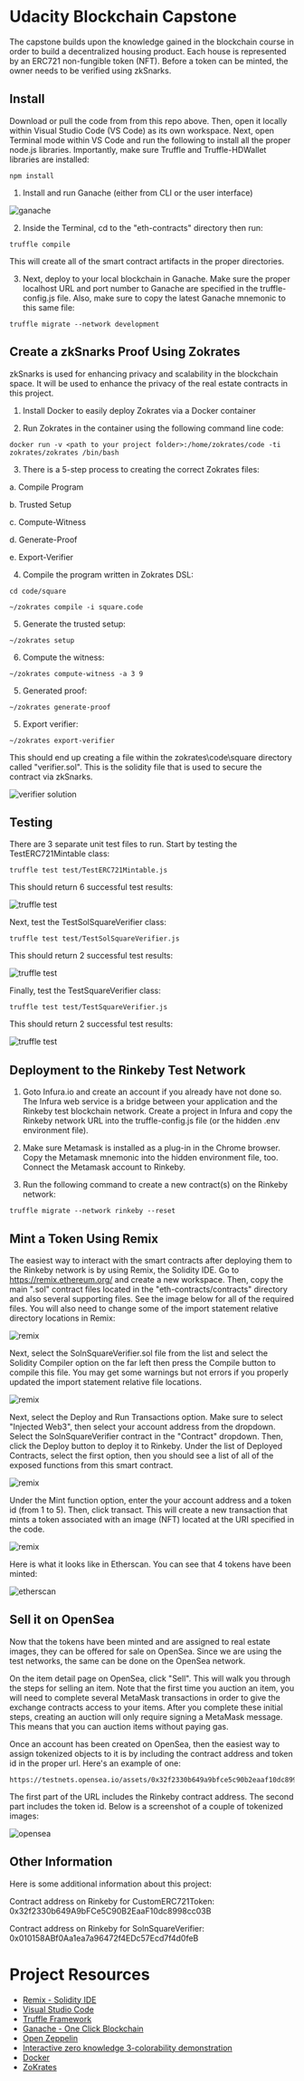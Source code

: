 # Udacity Blockchain Capstone

The capstone builds upon the knowledge gained in the blockchain course in order to build a decentralized housing product. Each house is 
represented by an ERC721 non-fungible token (NFT). Before a token can be minted, the owner needs to be verified using zkSnarks. 

## Install

Download or pull the code from from this repo above. Then, open it locally within Visual Studio Code (VS Code) as its own workspace. Next, open Terminal mode within VS Code and run the following to install all the proper node.js libraries. Importantly, make sure Truffle and Truffle-HDWallet libraries are installed:

```shell script
npm install
```

1. Install and run Ganache (either from CLI or the user interface)

![ganache](images/Ganache_1.PNG)

2. Inside the Terminal, cd to the "eth-contracts" directory then run:

```shell script
truffle compile
```

This will create all of the smart contract artifacts in the proper directories.

3. Next, deploy to your local blockchain in Ganache. Make sure the proper localhost URL and port number to Ganache are specified in the truffle-config.js file. Also, make sure to copy the latest Ganache mnemonic to this same file:

```shell script
truffle migrate --network development
```

## Create a zkSnarks Proof Using Zokrates 

zkSnarks is used for enhancing privacy and scalability in the blockchain space. It will be used to enhance the privacy of the real estate contracts in this project.

1. Install Docker to easily deploy Zokrates via a Docker container

2. Run Zokrates in the container using the following command line code:

```shell script
docker run -v <path to your project folder>:/home/zokrates/code -ti zokrates/zokrates /bin/bash
```

3. There is a 5-step process to creating the correct Zokrates files:

a. Compile Program

b. Trusted Setup

c. Compute-Witness

d. Generate-Proof

e. Export-Verifier

4. Compile the program written in Zokrates DSL:

```shell script
cd code/square

~/zokrates compile -i square.code
```

5. Generate the trusted setup:

```shell script
~/zokrates setup
```

6. Compute the witness:

```shell script
~/zokrates compute-witness -a 3 9
```

5. Generated proof:

```shell script
~/zokrates generate-proof
```

5. Export verifier:

```shell script
~/zokrates export-verifier
```

This should end up creating a file within the zokrates\code\square directory called "verifier.sol". This is the solidity file that is used to secure the contract via zkSnarks.

![verifier solution](images/VerifierSol.PNG)

## Testing

There are 3 separate unit test files to run. Start by testing the TestERC721Mintable class:

```shell script
truffle test test/TestERC721Mintable.js
```

This should return 6 successful test results:

![truffle test](images/UnitTestSet1.PNG)

Next, test the TestSolSquareVerifier class:

```shell script
truffle test test/TestSolSquareVerifier.js
```

This should return 2 successful test results:

![truffle test](images/UnitTestSet2.PNG)

Finally, test the TestSquareVerifier class:

```shell script
truffle test test/TestSquareVerifier.js
```

This should return 2 successful test results:

![truffle test](images/UnitTestSet3.PNG)


## Deployment to the Rinkeby Test Network

1. Goto Infura.io and create an account if you already have not done so. The Infura web service is a bridge between your application and the Rinkeby test blockchain network. Create a project in Infura and copy the Rinkeby network URL into the truffle-config.js file (or the hidden .env environment file). 

2. Make sure Metamask is installed as a plug-in in the Chrome browser. Copy the Metamask mnemonic into the hidden environment file, too. Connect the Metamask account to Rinkeby.

3. Run the following command to create a new contract(s) on the Rinkeby network:

```shell script
truffle migrate --network rinkeby --reset
```

## Mint a Token Using Remix

The easiest way to interact with the smart contracts after deploying them to the Rinkeby network is by using Remix, the Solidity IDE. Go to https://remix.ethereum.org/ and create a new workspace. Then, copy the main ".sol" contract files located in the "eth-contracts/contracts" directory and also several supporting files. See the image below for all of the required files. You will also need to change some of the import statement relative directory locations in Remix:

![remix](images/Remix_1.PNG)

Next, select the SolnSquareVerifier.sol file from the list and select the Solidity Compiler option on the far left then press the Compile button to compile this file. You may get some warnings but not errors if you properly updated the import statement relative file locations.

![remix](images/Remix_2.PNG)

Next, select the Deploy and Run Transactions option. Make sure to select "Injected Web3", then select your account address from the dropdown. Select the SolnSquareVerifier contract in the "Contract" dropdown. Then, click the Deploy button to deploy it to Rinkeby. Under the list of Deployed Contracts, select the first option, then you should see a list of all of the exposed functions from this smart contract. 

![remix](images/Remix_3.PNG)


Under the Mint function option, enter the your account address and a token id (from 1 to 5). Then, click transact. This will create a new transaction that mints a token associated with an image (NFT) located at the URI specified in the code. 

![remix](images/Remix_4.PNG)

Here is what it looks like in Etherscan. You can see that 4 tokens have been minted:

![etherscan](images/Etherscan_2.PNG)

## Sell it on OpenSea

Now that the tokens have been minted and are assigned to real estate images, they can be offered for sale on OpenSea. Since we are using the test networks, the same can be done on the OpenSea network.

On the item detail page on OpenSea, click "Sell". This will walk you through the steps for selling an item. Note that the first time you auction an item, you will need to complete several MetaMask transactions in order to give the exchange contracts access to your items. After you complete these initial steps, creating an auction will only require signing a MetaMask message. This means that you can auction items without paying gas.

Once an account has been created on OpenSea, then the easiest way to assign tokenized objects to it is by including the contract address and token id in the proper url. Here's an example of one:

```shell script
https://testnets.opensea.io/assets/0x32f2330b649a9bfce5c90b2eaaf10dc8998cc03b/5
```

The first part of the URL includes the Rinkeby contract address. The second part includes the token id. Below is a screenshot of a couple of tokenized images:

![opensea](images/Opensea_3.PNG)


## Other Information

Here is some additional information about this project:

Contract address on Rinkeby for CustomERC721Token: 0x32f2330b649A9bFCe5C90B2EaaF10dc8998cc03B

Contract address on Rinkeby for SolnSquareVerifier: 0x010158ABf0Aa1ea7a96472f4EDc57Ecd7f4d0feB


# Project Resources

* [Remix - Solidity IDE](https://remix.ethereum.org/)
* [Visual Studio Code](https://code.visualstudio.com/)
* [Truffle Framework](https://truffleframework.com/)
* [Ganache - One Click Blockchain](https://truffleframework.com/ganache)
* [Open Zeppelin ](https://openzeppelin.org/)
* [Interactive zero knowledge 3-colorability demonstration](http://web.mit.edu/~ezyang/Public/graph/svg.html)
* [Docker](https://docs.docker.com/install/)
* [ZoKrates](https://github.com/Zokrates/ZoKrates)
